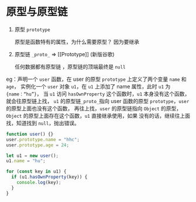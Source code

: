 # 原型与原型链

1. 原型 `prototype`

   原型是函数特有的属性，为什么需要原型？ 因为要继承

2. 原型链 `_proto_` => [[Prototype]] (新版谷歌)

   任何数据都有原型链 ，原型链的顶端最终是 `null`

eg：声明一个 `user` 函数，在 user 的原型 `prototype` 上定义了两个变量 `name` 和 `age`，
实例化一个 `user` 对象 `u1`，在 `u1` 上添加了 name 属性，此时 `u1` 为`{name：“hu”}`，
当 `u1` 访问 `hasOwnProperty` 这个函数时，`u1` 本身没有这个函数，就会往原型链上找，
`u1` 的原型链`_proto_`指向 user 函数的原型 `prototype`，`user`的原型上面也没有这个函数，
再往上找，`user` 的原型链指向 `Object` 的原型，`Object` 的原型上面存在这个函数，`u1` 直接继承使用，如果
没有的话，继续往上面找，知道找到 `null`，抛出错误。

```js
function user() {}
user.prototype.name = "hhc";
user.prototype.age = 24;

let u1 = new user();
u1.name = "hu";

for (const key in u1) {
  if (u1.hasOwnProperty(key)) {
    console.log(key);
  }
}
```
